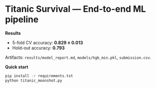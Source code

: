 # Titanic Survival — End-to-end ML pipeline

**Results**
- 5-fold CV accuracy: **0.829 ± 0.013**
- Hold-out accuracy: **0.793**

Artifacts: `results/model_report.md`, `models/hgb_min.pkl`, `submission.csv`.

**Quick start**
```bash
pip install -r requirements.txt
python titanic_moonshot.py
